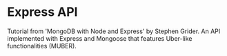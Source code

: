 # Express API

Tutorial from 'MongoDB with Node and Express' by Stephen Grider. An API implemented with Express and Mongoose that features Uber-like functionalities (MUBER).
